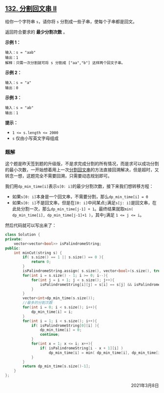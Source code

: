 ## [132. 分割回文串 II](https://leetcode-cn.com/problems/palindrome-partitioning-ii/)

给你一个字符串 `s`，请你将 `s` 分割成一些子串，使每个子串都是回文。

返回符合要求的 **最少分割次数** 。

 

**示例 1：**

```
输入：s = "aab"
输出：1
解释：只需一次分割就可将 s 分割成 ["aa","b"] 这样两个回文子串。
```

**示例 2：**

```
输入：s = "a"
输出：0
```

**示例 3：**

```
输入：s = "ab"
输出：1
```

 

**提示：**

- `1 <= s.length <= 2000`
- `s` 仅由小写英文字母组成

### 题解

这个题是昨天签到题的升级版，不是求完成分割的所有情况，而是求可以成功分割的最小次数，一开始想着用上一次[分割回文串](/docs/LeetCode/131、分割回文串)的方法直接回溯解决，但是超时，又转念一想，这题完全不需要回溯，只需要动态规划即可。

我们用`dp_min_time[i]`表示`s[0: i]`的最少分割次数，接下来我们想转移方程：

- 如果`s[0: i]`本身是一个回文串，不需要分割，那么`dp_min_time[i] = 0`
- 如果`s[0: i]`不是回文串，但是在`[0: i]`中间某点`j`满足`s[j: i]`是回文串，在此处分割一次，那么`dp_min_time[j-1] + 1`。最终结果就取`min( dp_min_time[i], dp_min_time[j-1]+1 )`，其中`j`满足 `1 <= j <= i`。

然后代码就可以写出来了：

```cpp
class Solution {
private:
    vector<vector<bool>> isPalindromeString;
public:
    int minCut(string s) {
        if( s.size() == 1 || s.size() == 0 ){
            return 0;
        }
        isPalindromeString.assign( s.size(), vector<bool>(s.size(), true) );
        for(int i = s.size() - 1; i >= 0; i--){
            for(int j = i + 1; j < s.size(); j++){
                isPalindromeString[i][j] = s[i] == s[j] && isPalindromeString[i+1][j-1];
            }
        }
        vector<int>dp_min_time(s.size());
        //最多的分割次数
        for(int i = 0; i < s.size(); i++){
            dp_min_time[i] = i;
        }
        for(int i = 1; i < s.size(); i++){
            if( isPalindromeString[0][i] ){
                dp_min_time[i] = 0;
                continue;
            }
            for(int x = 1; x <= i; x++){
                if( isPalindromeString[i - x + 1][i] )
                    dp_min_time[i] = min( dp_min_time[i], dp_min_time[i-x] + 1 );  
            }
        }
        return dp_min_time[s.size()-1];
    }
};
```

<div align=right>
    2021年3月8日
</div>

